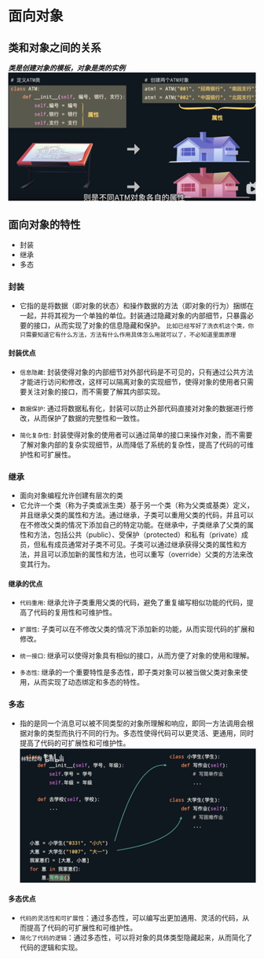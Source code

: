 # 面向对象
## 类和对象之间的关系
***类是创建对象的模板，对象是类的实例***
![alt text](img/image-1.png)
## 面向对象的特性
* 封装
* 继承
* 多态
### 封装
* 它指的是将数据（即对象的状态）和操作数据的方法（即对象的行为）捆绑在一起，并将其视为一个单独的单位。封装通过隐藏对象的内部细节，只暴露必要的接口，从而实现了对象的信息隐藏和保护。
`比如已经写好了洗衣机这个类，你只需要知道它有什么方法，方法有什么作用具体怎么用就可以了，不必知道里面原理 `
#### 封装优点
* `信息隐藏`: 封装使得对象的内部细节对外部代码是不可见的，只有通过公共方法才能进行访问和修改，这样可以隔离对象的实现细节，使得对象的使用者只需要关注对象的接口，而不需要了解其内部实现。

* `数据保护`: 通过将数据私有化，封装可以防止外部代码直接对对象的数据进行修改，从而保护了数据的完整性和一致性。

* `简化复杂性`: 封装使得对象的使用者可以通过简单的接口来操作对象，而不需要了解对象内部的复杂实现细节，从而降低了系统的复杂性，提高了代码的可维护性和可扩展性。
### 继承
*  面向对象编程允许创建有层次的类
* 它允许一个类（称为子类或派生类）基于另一个类（称为父类或基类）定义，并且继承父类的属性和方法。通过继承，子类可以重用父类的代码，并且可以在不修改父类的情况下添加自己的特定功能。在继承中，子类继承了父类的属性和方法，包括公共（public）、受保护（protected）和私有（private）成员，但私有成员通常对子类不可见。子类可以通过继承获得父类的属性和方法，并且可以添加新的属性和方法，也可以重写（override）父类的方法来改变其行为。
#### 继承的优点
* `代码重用`: 继承允许子类重用父类的代码，避免了重复编写相似功能的代码，提高了代码的复用性和可维护性。

* `扩展性`: 子类可以在不修改父类的情况下添加新的功能，从而实现代码的扩展和修改。

* `统一接口`: 继承可以使得对象具有相似的接口，从而方便了对象的使用和理解。

* `多态性`: 继承的一个重要特性是多态性，即子类对象可以被当做父类对象来使用，从而实现了动态绑定和多态的特性。
### 多态
* 指的是同一个消息可以被不同类型的对象所理解和响应，即同一方法调用会根据对象的类型而执行不同的行为。多态性使得代码可以更灵活、更通用，同时提高了代码的可扩展性和可维护性。
![alt text](img/image-2.png)
#### 多态优点
*  `代码的灵活性和可扩展性`：通过多态性，可以编写出更加通用、灵活的代码，从而提高了代码的可扩展性和可维护性。
*  `简化了代码的逻辑`：通过多态性，可以将对象的具体类型隐藏起来，从而简化了代码的逻辑和实现。



